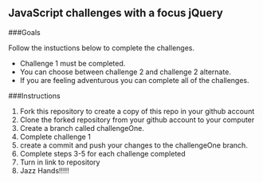 ## JavaScript challenges with a focus jQuery

###Goals

Follow the instuctions below to complete the challenges. 
- Challenge 1 must be completed. 
- You can choose between challenge 2 and challenge 2 alternate. 
- If you are feeling adventurous you can complete all of the challenges.

###Instructions

   1. Fork this repository to create a copy of this repo in your github account
   2. Clone the forked repository from your github account to your computer
   3. Create a branch called challengeOne.
   4. Complete challenge 1
   5. create a commit and push your changes to the challengeOne branch.
   6. Complete steps 3-5 for each challenge completed
   7. Turn in link to repository
   8. Jazz Hands!!!!!
